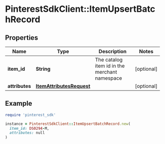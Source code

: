 # PinterestSdkClient::ItemUpsertBatchRecord

## Properties

| Name | Type | Description | Notes |
| ---- | ---- | ----------- | ----- |
| **item_id** | **String** | The catalog item id in the merchant namespace | [optional] |
| **attributes** | [**ItemAttributesRequest**](ItemAttributesRequest.md) |  | [optional] |

## Example

```ruby
require 'pinterest_sdk'

instance = PinterestSdkClient::ItemUpsertBatchRecord.new(
  item_id: DS0294-M,
  attributes: null
)
```

